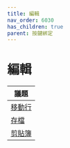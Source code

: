 ```yaml
---
title: 編輯
nav_order: 6030
has_children: true
parent: 按鍵綁定
---
```


# 編輯

| 議題 |
| --- |
| [移動行](line-move.md) |
| [存檔](save.md) |
| [剪貼簿](clipboard.md) |
